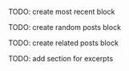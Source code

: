 TODO: create most recent block

TODO: create random posts block

TODO: create related posts block

TODO: add section for excerpts

<TeaserList/>
